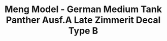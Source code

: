 ---
layout: product
title: "Meng Model - German Medium Tank Panther Ausf.A Late Zimmerit Decal Type B"
price: "1200" 
desc: "N/A"
img_path: "/assets/img/MM-SPS-051.webp"
brand: "N/A"
available: false
special_offer: false
new: false
soon: false
cat: "010000"
subcat: "011000"
subsubcat: "0N/A"
sifra: "MM-SPS-051"
popular: false
spec: false
---